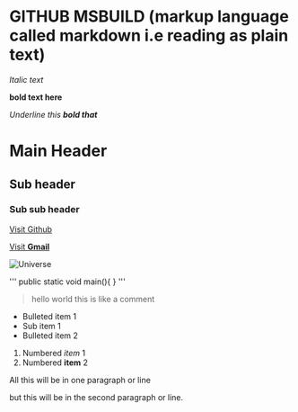 # GITHUB MSBUILD  (markup language called markdown i.e reading as plain text)

_Italic text_

**bold text here**

_Underline this **bold that**_

# Main Header

## Sub header

### Sub sub header

[Visit Github](http://github.com)

[Visit **Gmail**](http://gmail.com)

![**Universe**](https://encrypted-tbn0.gstatic.com/images?q=tbn:ANd9GcRd-tb-t7F4XKOPcNHKRpPXlmR6ND30PFEATZL-k_70h1QaiZHgOKqBTtqRAw&s)

'''
public static void main(){
}
'''

>hello world this is like a comment

- Bulleted item 1
 - Sub item 1
- Bulleted item 2


1. Numbered _item_ 1
2. Numbered **item** 2

All this will be in 
one paragraph or line 

but this will be in the second paragraph or line.

